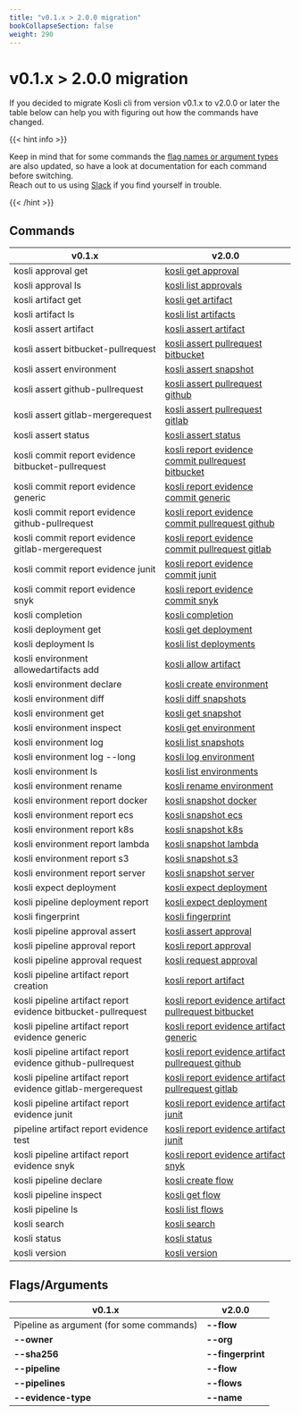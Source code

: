 ```yaml
---
title: "v0.1.x > 2.0.0 migration"
bookCollapseSection: false
weight: 290
---
```

# v0.1.x > 2.0.0 migration

If you decided to migrate Kosli cli from version v0.1.x to v2.0.0 or later the table below can help you with figuring out how the commands have changed.  

{{< hint info >}}

Keep in mind that for some commands the [flag names or argument types](#flagsarguments) are also updated, so have a look at documentation for each command before switching.  
Reach out to us using [Slack](https://www.kosli.com/community/) if you find yourself in trouble.

{{< /hint >}}

## Commands

| v0.1.x                                                        | v2.0.0                                               |
|---------------------------------------------------------------|------------------------------------------------------|
| kosli approval get                                            | [kosli get approval](https://docs.kosli.com/client_reference/kosli_get_approval/)                                   |
| kosli approval ls                                             | [kosli list approvals](https://docs.kosli.com/client_reference/kosli_list_approvals/)                                   |
| kosli artifact get                                            | [kosli get artifact](https://docs.kosli.com/client_reference/kosli_get_artifact/)                                   |
| kosli artifact ls                                             | [kosli list artifacts](https://docs.kosli.com/client_reference/kosli_list_artifacts/)                                   |
| kosli assert artifact                                         | [kosli assert artifact](https://docs.kosli.com/client_reference/kosli_assert_artifact/)                                |
| kosli assert bitbucket-pullrequest                            | [kosli assert pullrequest bitbucket](https://docs.kosli.com/client_reference/kosli_assert_pullrequest_bitbucket/)                   |
| kosli assert environment                                      | [kosli assert snapshot](https://docs.kosli.com/client_reference/kosli_assert_snapshot/)                                |
| kosli assert github-pullrequest                               | [kosli assert pullrequest github](https://docs.kosli.com/client_reference/kosli_assert_pullrequest_github/)                      |
| kosli assert gitlab-mergerequest                              | [kosli assert pullrequest gitlab](https://docs.kosli.com/client_reference/kosli_assert_pullrequest_gitlab/)         |
| kosli assert status                                           | [kosli assert status](https://docs.kosli.com/client_reference/kosli_assert_status/)                                  |
| kosli commit report evidence bitbucket-pullrequest            | [kosli report evidence commit pullrequest bitbucket](https://docs.kosli.com/client_reference/kosli_report_evidence_commit_pullrequest_bitbucket/)                 |
| kosli commit report evidence generic                          | [kosli report evidence commit generic](https://docs.kosli.com/client_reference/kosli_report_evidence_commit_generic/)                    |
| kosli commit report evidence github-pullrequest               | [kosli report evidence commit pullrequest github](https://docs.kosli.com/client_reference/kosli_report_evidence_commit_pullrequest_github/)                   |
| kosli commit report evidence gitlab-mergerequest              | [kosli report evidence commit pullrequest gitlab](https://docs.kosli.com/client_reference/kosli_report_evidence_commit_pullrequest_gitlab/)                   |
| kosli commit report evidence junit                            | [kosli report evidence commit junit](https://docs.kosli.com/client_reference/kosli_report_evidence_commit_junit/)                    |
| kosli commit report evidence snyk                             | [kosli report evidence commit snyk](https://docs.kosli.com/client_reference/kosli_report_evidence_commit_snyk/)                    |
| kosli completion                                              | [kosli completion](https://docs.kosli.com/client_reference/kosli_completion/)                                     |
| kosli deployment get                                          | [kosli get deployment](https://docs.kosli.com/client_reference/kosli_get_deployment/)                                 |
| kosli deployment ls                                           | [kosli list deployments](https://docs.kosli.com/client_reference/kosli_list_deployments/)                                 |
| kosli environment allowedartifacts add                        | [kosli allow artifact](https://docs.kosli.com/client_reference/kosli_allow_artifact/)                                 |
| kosli environment declare                                     | [kosli create environment](https://docs.kosli.com/client_reference/kosli_create_environment/)                             |
| kosli environment diff                                        | [kosli diff snapshots](https://docs.kosli.com/client_reference/kosli_diff_snapshots/)                                 |
| kosli environment get                                         | [kosli get snapshot](https://docs.kosli.com/client_reference/kosli_get_snapshot/)                                   |
| kosli environment inspect                                     | [kosli get environment](https://docs.kosli.com/client_reference/kosli_get_environment/)                                |
| kosli environment log                                         | [kosli list snapshots](https://docs.kosli.com/client_reference/kosli_list_snapshots/)                                   |
| kosli environment log --long                                  | [kosli log environment](https://docs.kosli.com/client_reference/kosli_log_environment/)                               |
| kosli environment ls                                          | [kosli list environments](https://docs.kosli.com/client_reference/kosli_list_environments/)                                |
| kosli environment rename                                      | [kosli rename environment](https://docs.kosli.com/client_reference/kosli_rename_environment/)                             |
| kosli environment report docker                               | [kosli snapshot docker](https://docs.kosli.com/client_reference/kosli_snapshot_docker/)                                |
| kosli environment report ecs                                  | [kosli snapshot ecs](https://docs.kosli.com/client_reference/kosli_snapshot_ecs/)                                   |
| kosli environment report k8s                                  | [kosli snapshot k8s](https://docs.kosli.com/client_reference/kosli_snapshot_k8s/)                                   |
| kosli environment report lambda                               | [kosli snapshot lambda](https://docs.kosli.com/client_reference/kosli_snapshot_lambda/)                                |
| kosli environment report s3                                   | [kosli snapshot s3](https://docs.kosli.com/client_reference/kosli_snapshot_s3/)                                    |
| kosli environment report server                               | [kosli snapshot server](https://docs.kosli.com/client_reference/kosli_snapshot_server/)                                |
| kosli expect deployment                                       | [kosli expect deployment](https://docs.kosli.com/client_reference/kosli_expect_deployment/)                              |
| kosli pipeline deployment report                              | [kosli expect deployment](https://docs.kosli.com/client_reference/kosli_expect_deployment/)                              |
| kosli fingerprint                                             | [kosli fingerprint](https://docs.kosli.com/client_reference/kosli_fingerprint/)                                    |
| kosli pipeline approval assert                                | [kosli assert approval](https://docs.kosli.com/client_reference/kosli_assert_approval/)                                |
| kosli pipeline approval report                                | [kosli report approval](https://docs.kosli.com/client_reference/kosli_report_approval/)                                |
| kosli pipeline approval request                               | [kosli request approval](https://docs.kosli.com/client_reference/kosli_request_approval/)                               |
| kosli pipeline artifact report creation                       | [kosli report artifact](https://docs.kosli.com/client_reference/kosli_report_artifact/)                                |
| kosli pipeline artifact report evidence bitbucket-pullrequest | [kosli report evidence artifact pullrequest bitbucket](https://docs.kosli.com/client_reference/kosli_report_evidence_artifact_pullrequest_bitbucket/) |
| kosli pipeline artifact report evidence generic               | [kosli report evidence artifact generic](https://docs.kosli.com/client_reference/kosli_report_evidence_artifact_generic/)               |
| kosli pipeline artifact report evidence github-pullrequest    | [kosli report evidence artifact pullrequest github](https://docs.kosli.com/client_reference/kosli_report_evidence_artifact_pullrequest_github/)    |
| kosli pipeline artifact report evidence gitlab-mergerequest   | [kosli report evidence artifact pullrequest gitlab](https://docs.kosli.com/client_reference/kosli_report_evidence_artifact_pullrequest_gitlab/)    |
| kosli pipeline artifact report evidence junit                 | [kosli report evidence artifact junit](https://docs.kosli.com/client_reference/kosli_report_evidence_artifact_junit/)                 |
| pipeline artifact report evidence test                        | [kosli report evidence artifact junit](https://docs.kosli.com/client_reference/kosli_report_evidence_artifact_junit/)                 |
| kosli pipeline artifact report evidence snyk                  | [kosli report evidence artifact snyk](https://docs.kosli.com/client_reference/kosli_report_evidence_artifact_snyk/)                  |
| kosli pipeline declare                                        | [kosli create flow](https://docs.kosli.com/client_reference/kosli_create_flow/)                                    |
| kosli pipeline inspect                                        | [kosli get flow](https://docs.kosli.com/client_reference/kosli_get_flow/)                                       |
| kosli pipeline ls                                             | [kosli list flows](https://docs.kosli.com/client_reference/kosli_list_flows/)                                       |
| kosli search                                                  | [kosli search](https://docs.kosli.com/client_reference/kosli_search/)                                         |
| kosli status                                                  | [kosli status](https://docs.kosli.com/client_reference/kosli_status/)                                         |
| kosli version                                                 | [kosli version](https://docs.kosli.com/client_reference/kosli_version/)                                        |

## Flags/Arguments

| v0.1.x                                                        | v2.0.0                                               |
|---------------------------------------------------------------|------------------------------------------------------|
| Pipeline as argument (for some commands)               | **--flow**                              |
|  **--owner**                                                   | **--org**           |
|  **--sha256**                                                   | **--fingerprint**           |
|  **--pipeline**                                                   | **--flow**           |
|  **--pipelines**                                                   | **--flows**           |
|  **--evidence-type**                                                   | **--name**           |